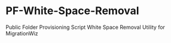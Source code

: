 # PF-White-Space-Removal
Public Folder Provisioning Script White Space Removal Utility for MigrationWiz
